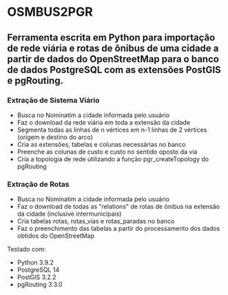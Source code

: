 # OSMBUS2PGR

## Ferramenta escrita em Python para importação de rede viária e rotas de ônibus de uma cidade a partir de dados do OpenStreetMap para o banco de dados PostgreSQL com as extensões PostGIS e pgRouting. 

### Extração de Sistema Viário
* Busca no Nominatim a cidade informada pelo usuário
* Faz o download da rede viária em toda a extensão da cidade
* Segmenta todas as linhas de n vértices em n-1 linhas de 2 vértices (origem e destino do arco)
* Cria as extensões, tabelas e colunas necessárias no banco
* Preenche as colunas de custo e custo no sentido oposto da via
* Cria a topologia de rede utilizando a função pgr_createTopology do pgRouting

### Extração de Rotas
* Busca no Nominatim a cidade informada pelo usuário
* Faz o download de todas as "relations" de rotas de ônibus na extensão da cidade (inclusive intermunicipais)
* Cria tabelas rotas, rotas_vias e rotas_paradas no banco
* Faz o preenchimento das tabelas a partir do processamento dos dados obtidos do OpenStreetMap

Testado com:
- Python 3.9.2
- PostgreSQL 14
- PostGIS 3.2.2
- pgRouting 3.3.0
